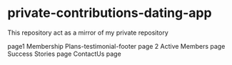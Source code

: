 # private-contributions-dating-app

This repository act as a mirror of my private repository

page1 Membership Plans-testimonial-footer
page 2
Active Members page
Success Stories page
ContactUs page
